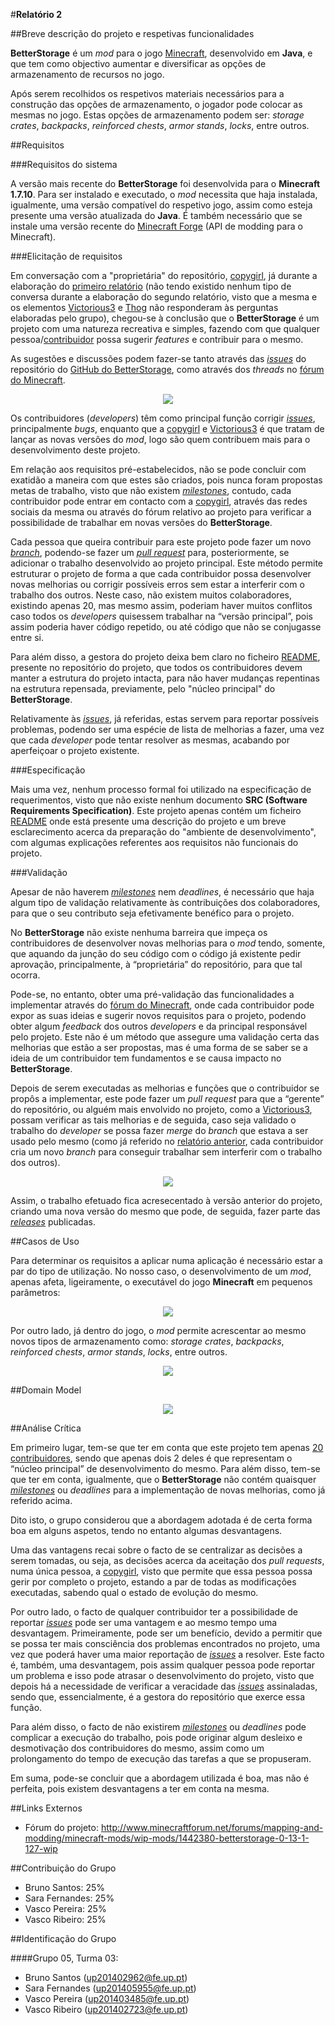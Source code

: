 
#**Relatório 2**




##Breve descrição do projeto e respetivas funcionalidades


**BetterStorage** é um *mod* para o jogo [Minecraft](https://minecraft.net/pt/), desenvolvido em **Java**, e que tem como objectivo aumentar e diversificar as opções de armazenamento de recursos no jogo.

Após serem recolhidos os respetivos materiais necessários para a construção das opções de armazenamento, o jogador pode colocar as mesmas no jogo. Estas opções de armazenamento podem ser: *storage crates*, *backpacks*, *reinforced chests*, *armor stands*, *locks*, entre outros.


##Requisitos


###Requisitos do sistema


A versão mais recente do **BetterStorage** foi desenvolvida para o **Minecraft 1.7.10**. Para ser instalado e executado, o *mod* necessita que haja instalada, igualmente, uma versão compatível do respetivo jogo, assim como esteja presente uma versão atualizada do **Java**. É também necessário que se instale uma versão recente do [Minecraft Forge](https://files.minecraftforge.net/) (API de modding para o Minecraft).


###Elicitação de requisitos


Em conversação com a "proprietária" do repositório, [copygirl](https://github.com/copygirl), já durante a elaboração do [primeiro relatório](https://github.com/VascoUP/BetterStorage/blob/master/ESOF-docs/Relat%C3%B3rio-1.md) (não tendo existido nenhum tipo de conversa durante a elaboração do segundo relatório, visto que a mesma e os elementos [Victorious3](https://github.com/Victorious3) e [Thog](https://github.com/Thog) não responderam às perguntas elaboradas pelo grupo), chegou-se à conclusão que o **BetterStorage** é um projeto com uma natureza recreativa e simples, fazendo com que qualquer pessoa/[contribuidor](https://github.com/copygirl/BetterStorage/graphs/contributors) possa sugerir *features* e contribuir para o mesmo.

As sugestões e discussões podem fazer-se tanto através das [*issues*](https://github.com/copygirl/BetterStorage/issues) do repositório do [GitHub do BetterStorage](https://github.com/copygirl/BetterStorage), como através dos *threads* no [fórum do Minecraft](http://www.minecraftforum.net/forums/mapping-and-modding/minecraft-mods/wip-mods/1442380-betterstorage-0-13-1-127-wip).


<p align="center">
  <img src="https://github.com/VascoUP/BetterStorage/blob/master/ESOF-docs/resources/ISSUES.png">
</p>


Os contribuidores (*developers*) têm como principal função corrigir [*issues*](https://github.com/copygirl/BetterStorage/issues), principalmente *bugs*, enquanto que a [copygirl](https://github.com/copygirl) e [Victorious3](https://github.com/Victorious3) é que tratam de lançar as novas versões do *mod*, logo são quem contribuem mais para o desenvolvimento deste projeto.

Em relação aos requisitos pré-estabelecidos, não se pode concluir com exatidão a maneira com que estes são criados, pois nunca foram propostas metas de trabalho, visto que não existem [*milestones*](https://github.com/copygirl/BetterStorage/milestones), contudo, cada contribuidor pode entrar em contacto com a [copygirl](https://github.com/copygirl), através das redes sociais da mesma ou através do fórum relativo ao projeto para verificar a possibilidade de trabalhar em novas versões do **BetterStorage**.

Cada pessoa que queira contribuir para este projeto pode fazer um novo [*branch*](https://github.com/copygirl/BetterStorage/branches), podendo-se fazer um [*pull request*](https://github.com/copygirl/BetterStorage/pulls) para, posteriormente, se adicionar o trabalho desenvolvido ao projeto principal. Este método permite estruturar o projeto de forma a que cada contribuidor possa desenvolver novas melhorias ou corrigir possíveis erros sem estar a interferir com o trabalho dos outros. Neste caso, não existem muitos colaboradores, existindo apenas 20, mas mesmo assim, poderiam haver muitos conflitos caso todos os *developers* quisessem trabalhar na “versão principal”, pois assim poderia haver código repetido, ou até código que não se conjugasse entre si.

Para além disso, a gestora do projeto deixa bem claro no ficheiro [README](https://github.com/VascoUP/BetterStorage/blob/master/README.md), presente no repositório do projeto, que todos os contribuidores devem manter a estrutura do projeto intacta, para não haver mudanças repentinas na estrutura repensada, previamente, pelo "núcleo principal" do **BetterStorage**.

Relativamente às [*issues*](https://github.com/copygirl/BetterStorage/issues), já referidas, estas servem para reportar possíveis problemas, podendo ser uma espécie de lista de melhorias a fazer, uma vez que cada *developer* pode tentar resolver as mesmas, acabando por aperfeiçoar o projeto existente.


###Especificação


Mais uma vez, nenhum processo formal foi utilizado na especificação de requerimentos, visto que não existe nenhum documento **SRC (Software Requirements Specification)**. Este projeto apenas contém um ficheiro [README](https://github.com/VascoUP/BetterStorage/blob/master/README.md) onde está presente uma descrição do projeto e um breve esclarecimento acerca da preparação do "ambiente de desenvolvimento", com algumas explicações referentes aos requisitos não funcionais do projeto.


###Validação


Apesar de não haverem [*milestones*](https://github.com/copygirl/BetterStorage/milestones) nem *deadlines*, é necessário que haja algum tipo de validação relativamente às contribuições dos colaboradores, para que o seu contributo seja efetivamente benéfico para o projeto.

No **BetterStorage** não existe nenhuma barreira que impeça os contribuidores de desenvolver novas melhorias para o *mod* tendo, somente, que aquando da junção do seu código com o código já existente pedir aprovação, principalmente, à “proprietária” do repositório, para que tal ocorra.

Pode-se, no entanto, obter uma pré-validação das funcionalidades a implementar através do [fórum do Minecraft](http://www.minecraftforum.net/forums/mapping-and-modding/minecraft-mods/wip-mods/1442380-betterstorage-0-13-1-127-wip), onde cada contribuidor pode expor as suas ideias e sugerir novos requisitos para o projeto, podendo obter algum *feedback* dos outros *developers* e da principal responsável pelo projeto. Este não é um método que assegure uma validação certa das melhorias que estão a ser propostas, mas é uma forma de se saber se a ideia de um contribuidor tem fundamentos e se causa impacto no **BetterStorage**.

Depois de serem executadas as melhorias e funções que o contribuidor se propôs a implementar, este pode fazer um *pull request* para que a “gerente” do repositório, ou alguém mais envolvido no projeto, como a [Victorious3](https://github.com/Victorious3), possam verificar as tais melhorias e de seguida, caso seja validado o trabalho do *developer* se possa fazer *merge* do *branch* que estava a ser usado pelo mesmo (como já referido no [relatório anterior](https://github.com/VascoUP/BetterStorage/blob/master/ESOF-docs/Relat%C3%B3rio-1.md), cada contribuidor cria um novo *branch* para conseguir trabalhar sem interferir com o trabalho dos outros).


<p align="center">
  <img src="https://github.com/VascoUP/BetterStorage/blob/master/ESOF-docs/resources/PULL.png">
</p>


Assim, o trabalho efetuado fica acresecentado à versão anterior do projeto, criando uma nova versão do mesmo que pode, de seguida, fazer parte das [*releases*](https://github.com/copygirl/BetterStorage/releases) publicadas.


##Casos de Uso


Para determinar os requisitos a aplicar numa aplicação é necessário estar a par do tipo de utilização. No nosso caso, o desenvolvimento de um *mod*, apenas afeta, ligeiramente, o executável do jogo **Minecraft** em pequenos parâmetros:


<p align="center">
  <img src="https://github.com/VascoUP/BetterStorage/blob/master/ESOF-docs/resources/Use%20Case%20Model.png">
</p>


Por outro lado, já dentro do jogo, o *mod* permite acrescentar ao mesmo novos tipos de armazenamento como: *storage crates*, *backpacks*, *reinforced chests*, *armor stands*, *locks*, entre outros.


<p align="center">
  <img src="https://github.com/VascoUP/BetterStorage/blob/master/ESOF-docs/resources/use%20case%20Jogo.png">
</p>


##Domain Model


<p align="center">
  <img src="https://github.com/VascoUP/BetterStorage/blob/master/ESOF-docs/resources/DOMAIN_MODEL.png">
</p>


##Análise Crítica


Em primeiro lugar, tem-se que ter em conta que este projeto tem apenas [20 contribuidores](https://github.com/copygirl/BetterStorage/graphs/contributors), sendo que apenas dois 2 deles é que representam o “núcleo principal” de desenvolvimento do mesmo. Para além disso, tem-se que ter em conta, igualmente, que  o **BetterStorage** não contém quaisquer [*milestones*](https://github.com/copygirl/BetterStorage/milestones) ou *deadlines* para a implementação de novas melhorias, como já referido acima. 

Dito isto, o grupo considerou que a abordagem adotada é de certa forma boa em alguns aspetos, tendo no entanto algumas desvantagens.

Uma das vantagens recai sobre o facto de se centralizar as decisões a serem tomadas, ou seja, as decisões acerca da aceitação dos *pull requests*, numa única pessoa, a [copygirl](https://github.com/copygirl), visto que permite que essa pessoa possa gerir por completo o projeto, estando a par de todas as modificações executadas, sabendo qual o estado de evolução do mesmo.

Por outro lado, o facto de qualquer contribuidor ter a possibilidade de reportar [*issues*](https://github.com/copygirl/BetterStorage/issues) pode ser uma vantagem e ao mesmo tempo uma desvantagem. Primeiramente, pode ser um benefício, devido a permitir que se possa ter mais consciência dos problemas encontrados no projeto, uma vez que poderá haver uma maior reportação de [*issues*](https://github.com/copygirl/BetterStorage/issues) a resolver. Este facto é, também, uma desvantagem, pois assim qualquer pessoa pode reportar um problema e isso pode atrasar o desenvolvimento do projeto, visto que depois há a necessidade de verificar a veracidade das [*issues*](https://github.com/copygirl/BetterStorage/issues) assinaladas, sendo que, essencialmente, é a gestora do repositório que exerce essa função.

Para além disso, o facto de não existirem [*milestones*](https://github.com/copygirl/BetterStorage/milestones) ou *deadlines* pode complicar a execução do trabalho, pois pode originar algum desleixo e desmotivação dos contribuidores do mesmo, assim como um prolongamento do tempo de execução das tarefas a que se propuseram.

Em suma, pode-se concluir que a abordagem utilizada é boa, mas não é perfeita, pois existem desvantagens a ter em conta na mesma.


##Links Externos


- Fórum do projeto: http://www.minecraftforum.net/forums/mapping-and-modding/minecraft-mods/wip-mods/1442380-betterstorage-0-13-1-127-wip


##Contribuição do Grupo


- Bruno Santos: 25%
- Sara Fernandes: 25%
- Vasco Pereira: 25%
- Vasco Ribeiro: 25%


##Identificação do Grupo


####Grupo 05, Turma 03:


-	Bruno Santos (up201402962@fe.up.pt)
-	Sara Fernandes (up201405955@fe.up.pt)
-	Vasco Pereira (up201403485@fe.up.pt)
-	Vasco Ribeiro (up201402723@fe.up.pt)
